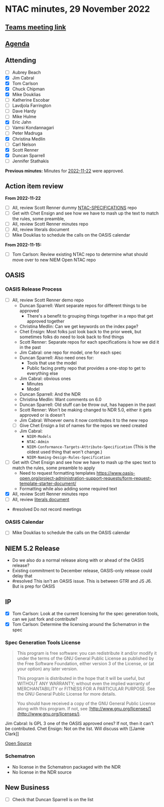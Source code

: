 # NTAC minutes, 29 November 2022

## [Teams meeting link](https://dod.teams.microsoft.us/l/meetup-join/19%3adod%3ameeting_027b8f8cd305438fbb0a76a1e7896d97%40thread.v2/0?context=%7b%22Tid%22%3a%22102d0191-eeae-4761-b1cb-1a83e86ef445%22%2c%22Oid%22%3a%2270ae69c4-ba53-4071-b60d-68a8b321854e%22%7d)

## [Agenda](2022-11-29-agenda.md)

## Attending

- [ ] Aubrey Beach
- [x] Jim Cabral
- [x] Tom Carlson
- [x] Chuck Chipman
- [x] Mike Douklias
- [ ] Katherine Escobar
- [ ] Lavdjola Farrington
- [ ] Dave Hardy
- [ ] Mike Hulme
- [x] Eric Jahn
- [ ] Vamsi Kondannagari
- [ ] Peter Madruga
- [x] Christina Medlin
- [ ] Carl Nelson
- [x] Scott Renner
- [x] Duncan Sparrell
- [ ] Jennifer Stathakis

**Previous minutes:**  Minutes for [2022-11-22](2022-11-22-minutes.md) were approved.

## Action item review

**From 2022-11-22**

- [ ] All, review Scott Renner dummy [NTAC-SPECIFICATIONS]() repo
- [ ] Get with Chet Ensign and see how we have to mash up the text to match the rules, some preamble,
- [ ] All, review Scott Renner minutes repo
- [ ] All, review literals document
- [ ] Mike Douklias to schedule the calls on the OASIS calendar

**From 2022-11-15:**

- [ ] Tom Carlson: Review existing NTAC repo to determine what should move over to new NIEM Open NTAC repo  

## OASIS

### OASIS Release Process

- [ ] All, review Scott Renner demo repo
  - Duncan Sparrell: Want separate repos for different things to be approved
    - There's a benefit to grouping things together in a repo that get approved together
  - Christina Medlin: Can we get keywords on the index page?
  - Chet Ensign: Most folks just look back to the prior week, but sometimes folks do need to look back to find things
  - Scott Renner: Separate repos for each specifications is how we did it in the past
  - Jim Cabral: one repo for model, one for each spec
  - Duncan Sparrell: Also need ones for:
    - Tools that use the model
    - Public facing pretty repo that provides a one-stop to get to everything else
  - Jim Cabral: obvious ones
    - Minutes
    - Model
  - Duncan Sparrell: And the NDR
  - Christina Medlin: Want comments on 6.0
  - Duncan Sparrell: Old stuff can be throw out, has happen in the past
  - Scott Renner: Won't be making changed to NDR 5.0, either it gets approved or is doesn't
  - Jim Cabral: Whoever owns it now contributes it to the new repo
  - [ ] Give Chet Ensign a list of names for the repos we need created
  - Jim Cabral:
    - `NIEM-Models`
    - `NTAC-Admin`
    - `NIEM-Conformance-Targets-Attribute-Specification` (This is the oldest used thing that won't change.)
    - `NIEM-Naming-Design-Rules-Specification`
- [ ] Get with Chet Ensign and see how we have to mash up the spec text to match the rules, some preamble to apply
  - Need to request formatting templates https://www.oasis-open.org/project-administration-support-requests/form-request-template-starter-document/
  - Formatting while also adding some required text
- [x] All, review Scott Renner minutes repo
- [ ] All, review [literals document](../documents/Literals-221124.md)
- #resolved Do not record meetings

### OASIS Calendar

- [ ] Mike Douklias to schedule the calls on the OASIS calendar

## NIEM 5.2 Release

- Do we also do a normal release along with or ahead of the OASIS release?
- Existing commitment to December release, OASIS-only release could delay that
- #resolved This isn't an OASIS issue. This is between GTRI and JS J6. But is prep for OASIS

## IP

- [x] Tom Carlson: Look at the current licensing for the spec generation tools, can we just fork and contribute?
- [x] Tom Carlson: Determine the licensing around the Schematron in the spec

### Spec Generation Tools License

> This program is free software: you can redistribute it and/or modify it under the terms of the GNU General Public License as published by the Free Software Foundation, either version 3 of the License, or (at your option) any later version.
>
> This program is distributed in the hope that it will be useful, but WITHOUT ANY WARRANTY; without even the implied warranty of MERCHANTABILITY or FITNESS FOR A PARTICULAR PURPOSE. See the GNU General Public License for more details.
>
> You should have received a copy of the GNU General Public License along with this program. If not, see [http://www.gnu.org/licenses/](http://www.gnu.org/licenses/).

Jim Cabral: Is GPL 3 one of the OASIS approved ones? If not, then it can't be contributed.
Chet Ensign: Not on the list. Will discuss with [[Jamie Clark]]

[Open Source](https://opensource.org/licenses)


### Schematron

- No license in the Schematron packaged with the NDR
- No license in the NDR source

## New Business

- [ ] Check that Duncan Sparrell is on the list 
